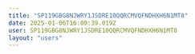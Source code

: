 ```yaml
---
title: "SP119GBG8NJWRY1JSDRE10QQRCMVQFNDHXH6N1MT8"
date: 2025-01-06T16:00:39.019Z
user: SP119GBG8NJWRY1JSDRE10QQRCMVQFNDHXH6N1MT8
layout: "users"
---
```

    